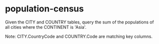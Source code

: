 # population-census

Given the CITY and COUNTRY tables, query the sum of the populations of all cities where the CONTINENT is 'Asia'.

Note: CITY.CountryCode and COUNTRY.Code are matching key columns.
